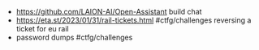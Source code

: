 - https://github.com/LAION-AI/Open-Assistant build chat
- https://eta.st/2023/01/31/rail-tickets.html #ctfg/challenges reversing a ticket for eu rail
- password dumps #ctfg/challenges